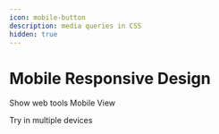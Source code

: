 ```yaml
---
icon: mobile-button
description: media queries in CSS
hidden: true
---
```


# Mobile Responsive Design

Show web tools Mobile View

Try in multiple devices

